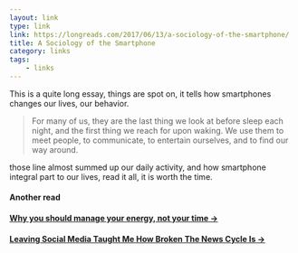 ```yaml
---
layout: link
type: link
link: https://longreads.com/2017/06/13/a-sociology-of-the-smartphone/
title: A Sociology of the Smartphone
category: links
tags:
    - links
---
```


This is a quite long essay, things are spot on, it tells how smartphones changes our lives, our behavior.

> For many of us, they are the last thing we look at before sleep each night, and the first thing we reach for upon waking. We use them to meet people, to communicate, to entertain ourselves, and to find our way around.

those line almost summed up our daily activity, and how smartphone integral part to our lives, read it all, it is worth the time.

#### Another read
#### [Why you should manage your energy, not your time &rarr;](http://www.bbc.com/capital/story/20170612-why-you-should-manage-your-energy-not-your-time)

#### [Leaving Social Media Taught Me How Broken The News Cycle Is &rarr;](https://fivethirtyeight.com/features/leaving-social-media-taught-me-how-broken-the-news-cycle-is)